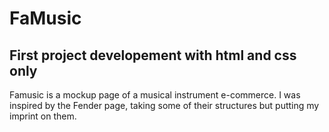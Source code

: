 # FaMusic

## First project developement with html and css only

Famusic is a mockup page of a musical instrument e-commerce.
I was inspired by the Fender page, taking some of their structures but putting my imprint on them.

